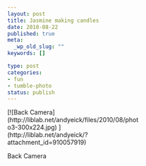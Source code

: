```yaml
--- 
layout: post
title: Jasmine making candles
date: 2010-08-22
published: true
meta: 
  _wp_old_slug: ""
keywords: []

type: post
categories: 
- fun
- tumble-photo
status: publish
---
```

<div class="wp-caption alignleft" style="width: 300px">[![Back Camera](http://liblab.net/andyeick/files/2010/08/photo3-300x224.jpg) ](http://liblab.net/andyeick/?attachment_id=910057919)

Back Camera

</div><br />
